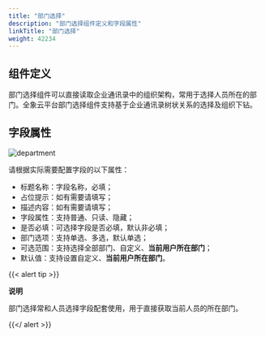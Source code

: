 ```yaml
---
title: "部门选择"
description: "部门选择组件定义和字段属性"
linkTitle: "部门选择"
weight: 42234
---
```


## 组件定义

部门选择组件可以直接读取企业通讯录中的组织架构，常用于选择人员所在的部门。全象云平台部门选择组件支持基于企业通讯录树状关系的选择及组织下钻。

## 字段属性

![department](https://raw.githubusercontent.com/quanxiang-cloud/website/main/static/images/zh/docs/manual/component/department.png)

请根据实际需要配置字段的以下属性：

- 标题名称：字段名称，必填；
- 占位提示：如有需要请填写；
- 描述内容：如有需要请填写；
- 字段属性：支持普通、只读、隐藏；
- 是否必填：可选择字段是否必填，默认非必填；
- 部门选项：支持单选、多选，默认单选；
- 可选范围：支持选择全部部门、自定义、**当前用户所在部门**；
- 默认值：支持设置自定义、**当前用户所在部门**。

{{< alert tip >}}

**说明**

部门选择常和人员选择字段配套使用，用于直接获取当前人员的所在部门。

{{</ alert >}}
